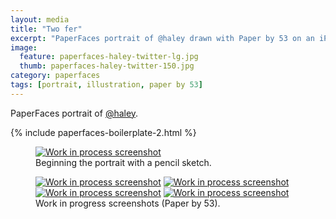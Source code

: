 ```yaml
---
layout: media
title: "Two fer"
excerpt: "PaperFaces portrait of @haley drawn with Paper by 53 on an iPad."
image: 
  feature: paperfaces-haley-twitter-lg.jpg
  thumb: paperfaces-haley-twitter-150.jpg
category: paperfaces
tags: [portrait, illustration, paper by 53]
---
```


PaperFaces portrait of <a href="http://twitter.com/haley">@haley</a>.

{% include paperfaces-boilerplate-2.html %}

<figure>
	<a href="{{ site.url }}/images/paperfaces-haley-process-1-lg.jpg"><img src="{{ site.url }}/images/paperfaces-haley-process-1-750.jpg" alt="Work in process screenshot"></a>
	<figcaption>Beginning the portrait with a pencil sketch.</figcaption>
</figure>

<figure class="half">
	<a href="{{ site.url }}/images/paperfaces-haley-process-2-lg.jpg"><img src="{{ site.url }}/images/paperfaces-haley-process-2-600.jpg" alt="Work in process screenshot"></a>
	<a href="{{ site.url }}/images/paperfaces-haley-process-3-lg.jpg"><img src="{{ site.url }}/images/paperfaces-haley-process-3-600.jpg" alt="Work in process screenshot"></a>
	<a href="{{ site.url }}/images/paperfaces-haley-process-4-lg.jpg"><img src="{{ site.url }}/images/paperfaces-haley-process-4-600.jpg" alt="Work in process screenshot"></a>
	<a href="{{ site.url }}/images/paperfaces-haley-process-5-lg.jpg"><img src="{{ site.url }}/images/paperfaces-haley-process-5-600.jpg" alt="Work in process screenshot"></a>
	<figcaption>Work in progress screenshots (Paper by 53).</figcaption>
</figure>
